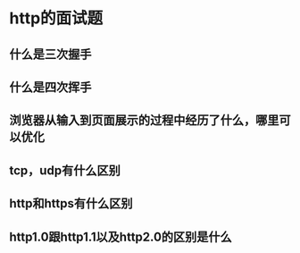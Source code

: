 # http的面试题

## 什么是三次握手

## 什么是四次挥手

## 浏览器从输入到页面展示的过程中经历了什么，哪里可以优化

## tcp，udp有什么区别

## http和https有什么区别

## http1.0跟http1.1以及http2.0的区别是什么
